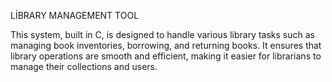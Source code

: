 LİBRARY MANAGEMENT TOOL

This system, built in C, is designed to handle various library tasks such as managing book inventories, borrowing, and returning books. It ensures that library operations are smooth and efficient, making it easier for librarians to manage their collections and users.
